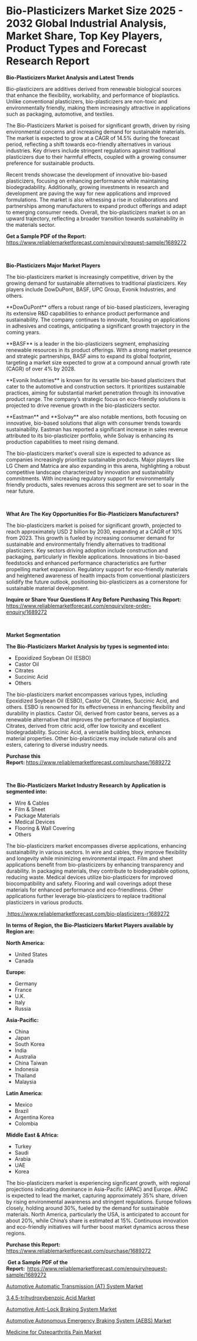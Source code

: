 <p><h1>Bio-Plasticizers Market Size 2025 - 2032 Global Industrial Analysis, Market Share, Top Key Players, Product Types and Forecast Research Report</h1></p><p><strong>Bio-Plasticizers Market Analysis and Latest Trends</strong></p>
<p><p>Bio-plasticizers are additives derived from renewable biological sources that enhance the flexibility, workability, and performance of bioplastics. Unlike conventional plasticizers, bio-plasticizers are non-toxic and environmentally friendly, making them increasingly attractive in applications such as packaging, automotive, and textiles.</p><p>The Bio-Plasticizers Market is poised for significant growth, driven by rising environmental concerns and increasing demand for sustainable materials. The market is expected to grow at a CAGR of 14.5% during the forecast period, reflecting a shift towards eco-friendly alternatives in various industries. Key drivers include stringent regulations against traditional plasticizers due to their harmful effects, coupled with a growing consumer preference for sustainable products.</p><p>Recent trends showcase the development of innovative bio-based plasticizers, focusing on enhancing performance while maintaining biodegradability. Additionally, growing investments in research and development are paving the way for new applications and improved formulations. The market is also witnessing a rise in collaborations and partnerships among manufacturers to expand product offerings and adapt to emerging consumer needs. Overall, the bio-plasticizers market is on an upward trajectory, reflecting a broader transition towards sustainability in the materials sector.</p></p>
<p><strong>Get a Sample PDF of the Report:&nbsp;</strong> <a href="https://www.reliablemarketforecast.com/enquiry/request-sample/1689272?utm_campaign=1950&utm_medium=2&utm_source=Github&utm_content=ia&utm_term=06012025&utm_id=bio-plasticizers">https://www.reliablemarketforecast.com/enquiry/request-sample/1689272</a></p>
<p>&nbsp;</p>
<p><strong>Bio-Plasticizers Major Market Players</strong></p>
<p><p>The bio-plasticizers market is increasingly competitive, driven by the growing demand for sustainable alternatives to traditional plasticizers. Key players include DowDuPont, BASF, UPC Group, Evonik Industries, and others. </p><p>**DowDuPont** offers a robust range of bio-based plasticizers, leveraging its extensive R&D capabilities to enhance product performance and sustainability. The company continues to innovate, focusing on applications in adhesives and coatings, anticipating a significant growth trajectory in the coming years.</p><p>**BASF** is a leader in the bio-plasticizers segment, emphasizing renewable resources in its product offerings. With a strong market presence and strategic partnerships, BASF aims to expand its global footprint, targeting a market size expected to grow at a compound annual growth rate (CAGR) of over 4% by 2028. </p><p>**Evonik Industries** is known for its versatile bio-based plasticizers that cater to the automotive and construction sectors. It prioritizes sustainable practices, aiming for substantial market penetration through its innovative product range. The company’s strategic focus on eco-friendly solutions is projected to drive revenue growth in the bio-plasticizers sector.</p><p>**Eastman** and **Solvay** are also notable mentions, both focusing on innovative, bio-based solutions that align with consumer trends towards sustainability. Eastman has reported a significant increase in sales revenue attributed to its bio-plasticizer portfolio, while Solvay is enhancing its production capabilities to meet rising demand.</p><p>The bio-plasticizers market's overall size is expected to advance as companies increasingly prioritize sustainable products. Major players like LG Chem and Matrica are also expanding in this arena, highlighting a robust competitive landscape characterized by innovation and sustainability commitments. With increasing regulatory support for environmentally friendly products, sales revenues across this segment are set to soar in the near future.</p></p>
<p>&nbsp;</p>
<p><strong>What Are The Key Opportunities For Bio-Plasticizers Manufacturers?</strong></p>
<p><p>The bio-plasticizers market is poised for significant growth, projected to reach approximately USD 2 billion by 2030, expanding at a CAGR of 10% from 2023. This growth is fueled by increasing consumer demand for sustainable and environmentally friendly alternatives to traditional plasticizers. Key sectors driving adoption include construction and packaging, particularly in flexible applications. Innovations in bio-based feedstocks and enhanced performance characteristics are further propelling market expansion. Regulatory support for eco-friendly materials and heightened awareness of health impacts from conventional plasticizers solidify the future outlook, positioning bio-plasticizers as a cornerstone for sustainable material development.</p></p>
<p><strong>Inquire or Share Your Questions If Any Before Purchasing This Report:</strong> <a href="https://www.reliablemarketforecast.com/enquiry/pre-order-enquiry/1689272?utm_campaign=1950&utm_medium=2&utm_source=Github&utm_content=ia&utm_term=06012025&utm_id=bio-plasticizers">https://www.reliablemarketforecast.com/enquiry/pre-order-enquiry/1689272</a></p>
<p>&nbsp;</p>
<p><strong>Market Segmentation</strong></p>
<p><strong>The Bio-Plasticizers Market Analysis by types is segmented into:</strong></p>
<p><ul><li>Epoxidized Soybean Oil (ESBO)</li><li>Castor Oil</li><li>Citrates</li><li>Succinic Acid</li><li>Others</li></ul></p>
<p><p>The bio-plasticizers market encompasses various types, including Epoxidized Soybean Oil (ESBO), Castor Oil, Citrates, Succinic Acid, and others. ESBO is renowned for its effectiveness in enhancing flexibility and durability in plastics. Castor Oil, derived from castor beans, serves as a renewable alternative that improves the performance of bioplastics. Citrates, derived from citric acid, offer low toxicity and excellent biodegradability. Succinic Acid, a versatile building block, enhances material properties. Other bio-plasticizers may include natural oils and esters, catering to diverse industry needs.</p></p>
<p><strong>Purchase this Report:&nbsp;</strong><a href="https://www.reliablemarketforecast.com/purchase/1689272?utm_campaign=1950&utm_medium=2&utm_source=Github&utm_content=ia&utm_term=06012025&utm_id=bio-plasticizers">https://www.reliablemarketforecast.com/purchase/1689272</a></p>
<p>&nbsp;</p>
<p><strong>The Bio-Plasticizers Market Industry Research by Application is segmented into:</strong></p>
<p><ul><li>Wire & Cables</li><li>Film & Sheet</li><li>Package Materials</li><li>Medical Devices</li><li>Flooring & Wall Covering</li><li>Others</li></ul></p>
<p><p>The bio-plasticizers market encompasses diverse applications, enhancing sustainability in various sectors. In wire and cables, they improve flexibility and longevity while minimizing environmental impact. Film and sheet applications benefit from bio-plasticizers by enhancing transparency and durability. In packaging materials, they contribute to biodegradable options, reducing waste. Medical devices utilize bio-plasticizers for improved biocompatibility and safety. Flooring and wall coverings adopt these materials for enhanced performance and eco-friendliness. Other applications further leverage bio-plasticizers to replace traditional plasticizers in various products.</p></p>
<p><a href="https://www.reliablemarketforecast.com/bio-plasticizers-r1689272?utm_campaign=1950&utm_medium=2&utm_source=Github&utm_content=ia&utm_term=06012025&utm_id=bio-plasticizers">&nbsp;https://www.reliablemarketforecast.com/bio-plasticizers-r1689272</a></p>
<p><strong>In terms of Region, the Bio-Plasticizers Market Players available by Region are:</strong></p>
<p>
    <p> <strong> North America: </strong>
        <ul>
            <li>United States</li>
            <li>Canada</li>
        </ul>
        </p> 
    <p> <strong> Europe: </strong>
        <ul>
            <li>Germany</li>
            <li>France</li>
            <li>U.K.</li>
            <li>Italy</li>
            <li>Russia</li>
        </ul>
        </p> 
    <p> <strong> Asia-Pacific: </strong>
        <ul>
            <li>China</li>
            <li>Japan</li>
            <li>South Korea</li>
            <li>India</li>
            <li>Australia</li>
            <li>China Taiwan</li>
            <li>Indonesia</li>
            <li>Thailand</li>
            <li>Malaysia</li>
        </ul>
        </p> 
    <p> <strong> Latin America: </strong>
        <ul>
            <li>Mexico</li>
            <li>Brazil</li>
            <li>Argentina Korea</li>
            <li>Colombia</li>
        </ul>
        </p> 
    <p> <strong> Middle East & Africa: </strong>
        <ul>
            <li>Turkey</li>
            <li>Saudi</li>
            <li>Arabia</li>
            <li>UAE</li>
            <li>Korea</li>
        </ul>
    </p>
    </p>
<p><p>The bio-plasticizers market is experiencing significant growth, with regional projections indicating dominance in Asia-Pacific (APAC) and Europe. APAC is expected to lead the market, capturing approximately 35% share, driven by rising environmental awareness and stringent regulations. Europe follows closely, holding around 30%, fueled by the demand for sustainable materials. North America, particularly the USA, is anticipated to account for about 20%, while China’s share is estimated at 15%. Continuous innovation and eco-friendly initiatives will further boost market dynamics across these regions.</p></p>
<p><strong>Purchase this Report: </strong><a href="https://www.reliablemarketforecast.com/purchase/1689272?utm_campaign=1950&utm_medium=2&utm_source=Github&utm_content=ia&utm_term=06012025&utm_id=bio-plasticizers">https://www.reliablemarketforecast.com/purchase/1689272</a></p>
<p>&nbsp;<strong>Get a Sample PDF of the Report:&nbsp;&nbsp;</strong><a href="https://www.reliablemarketforecast.com/enquiry/request-sample/1689272?utm_campaign=1950&utm_medium=2&utm_source=Github&utm_content=ia&utm_term=06012025&utm_id=bio-plasticizers">https://www.reliablemarketforecast.com/enquiry/request-sample/1689272</a></p>
<p><strong></strong></p>
<p><p><a href="https://www.linkedin.com/pulse/growth-potential-automotive-automatic-transmission-system-hzntf?utm_campaign=1950&utm_medium=2&utm_source=Github&utm_content=ia&utm_term=06012025&utm_id=bio-plasticizers">Automotive Automatic Transmission (AT) System Market</a></p><p><a href="https://www.linkedin.com/pulse/insights-345-trihydroxybenzoic-acid-market-players-size-geographical-scxvf?utm_campaign=1950&utm_medium=2&utm_source=Github&utm_content=ia&utm_term=06012025&utm_id=bio-plasticizers">3,4,5-trihydroxybenzoic Acid Market</a></p><p><a href="https://www.linkedin.com/pulse/automotive-anti-lock-braking-system-market-analysis-report-xxwrc?utm_campaign=1950&utm_medium=2&utm_source=Github&utm_content=ia&utm_term=06012025&utm_id=bio-plasticizers">Automotive Anti-Lock Braking System Market</a></p><p><a href="https://www.linkedin.com/pulse/automotive-autonomous-emergency-braking-system-aebs-market-rqacf?utm_campaign=1950&utm_medium=2&utm_source=Github&utm_content=ia&utm_term=06012025&utm_id=bio-plasticizers">Automotive Autonomous Emergency Braking System (AEBS) Market</a></p><p><a href="https://www.linkedin.com/pulse/medicine-osteoarthritis-pain-market-analysis-report-2025-2032-iytjf?utm_campaign=1950&utm_medium=2&utm_source=Github&utm_content=ia&utm_term=06012025&utm_id=bio-plasticizers">Medicine for Osteoarthritis Pain Market</a></p></p>